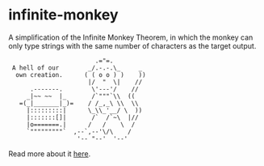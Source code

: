 # infinite-monkey

A simplification of the Infinite Monkey Theorem, in which the monkey can only type strings with the same number of characters as the target output.

```
                        .="=.
 A hell of our        _/.-.-.\_     _
  own creation.      ( ( o o ) )    ))
                      |/  "  \|    //
      .-------.        \'---'/    //
     _|~~ ~~  |_       /`"""`\\  ((
   =(_|_______|_)=    / /_,_\ \\  \\
     |:::::::::|      \_\\_'__/ \  ))
     |:::::::[]|       /`  /`~\  |//
     |o=======.|      /   /    \  /
     `"""""""""`  ,--`,--'\/\    /
                   '-- "--'  '--'
```

Read more about it [here](https://en.wikipedia.org/wiki/Infinite_monkey_theorem).
